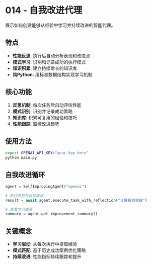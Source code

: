 # 014 - 自我改进代理

展示如何创建能够从经验中学习并持续改进的智能代理。

## 特点

- **性能反思**: 执行后自动分析表现和改进点
- **模式学习**: 识别和记录成功的执行模式  
- **知识积累**: 建立持续增长的知识库
- **纯Python**: 用标准数据结构实现学习机制

## 核心功能

1. **反思机制**: 每次任务后自动评估性能
2. **模式识别**: 识别并记录成功策略
3. **知识库**: 积累可复用的经验和技巧
4. **性能跟踪**: 监控改进趋势

## 使用方法

```bash
export OPENAI_API_KEY="your-key-here"
python main.py
```

## 自我改进循环

```python
agent = SelfImprovingAgent("openai")

# 执行任务并自动改进
result = await agent.execute_task_with_reflection("计算投资收益")

# 查看学习成果
summary = agent.get_improvement_summary()
```

## 关键概念

- **学习驱动**: 从每次执行中提取经验
- **模式匹配**: 基于历史成功案例优化策略
- **持续改进**: 性能指标持续跟踪和提升